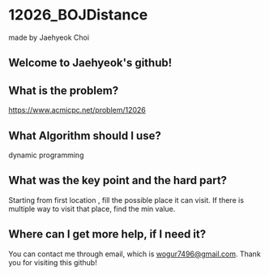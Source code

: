 # 12026_BOJDistance

made by Jaehyeok Choi

## Welcome to Jaehyeok's github!

## What is the problem?

https://www.acmicpc.net/problem/12026

## What Algorithm should I use?

dynamic programming

## What was the key point and the hard part?

Starting from first location , fill the possible place it can visit.
If there is multiple way to visit that place, find the min value.

## Where can I get more help, if I need it?

You can contact me through email, which is wogur7496@gmail.com.
Thank you for visiting this github!
